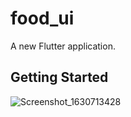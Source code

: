# food_ui

A new Flutter application.

## Getting Started

![Screenshot_1630713428](https://user-images.githubusercontent.com/67038060/132078617-8a10a25f-9495-4213-9f2b-06472166e116.png)

